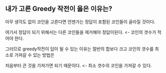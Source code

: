 ## 내가 고른 Greedy 작전이 옳은 이유는?

아무 생각도 없이 코인을 고른다면 언젠가는 정답이 포함된 코인들이 골라질 것이다.

여기서 정답이 되기 위해서는 다른 코인들을 제거해야 정답이된다. <- 코인의 갯수가 적어야 한다.

그러므로 greedy작전이 답이 될 수 있는 이유는 절반의 합보다 크고 코인의 갯수를 최소로 가져갈 수 있는 방법은

처음부터 큰 것을 가져가면 되기 때문이다. <- 최소 갯수의 코인을 가져갈 수 있다.
